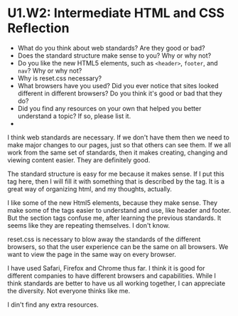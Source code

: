 # U1.W2: Intermediate HTML and CSS Reflection

* What do you think about web standards? Are they good or bad?
* Does the standard structure make sense to you? Why or why not?
* Do you like the new HTML5 elements, such as `<header>`, `footer`, and `nav`? Why or why not?
* Why is reset.css necessary? 
* What browsers have you used? Did you ever notice that sites looked different in different browsers? Do you think it's good or bad that they do?
* Did you find any resources on your own that helped you better understand a topic? If so, please list it.
* 


I think web standards are necessary.  If we don't have them then we need to make major changes to our pages, just so that others can see them.  If we all work from the same set of standards, then it makes creating, changing and viewing content easier. They are definitely good.

The standard structure is easy for me because it makes sense.  If I put this tag here, then I will fill it with something that is described by the tag.  It is a great way of organizing html, and my thoughts, actually. 

I like some of the new Html5 elements, because they make sense. They make some of the tags easier to understand and use, like header and footer.  But the section tags confuse me, after learning the previous standards.  It seems like they are repeating themselves. I don't know.

reset.css is necessary to blow away the standards of the different browsers, so that the user experience can be the same on all browsers. We want to view the page in the same way on every browser. 

I have used Safari, Firefox and Chrome thus far. I think it is good for different companies to have different browsers and capabilities.  While I think standards are better to have us all working together, I can appreciate the diversity. Not everyone thinks like me.

I din't find any extra resources.
